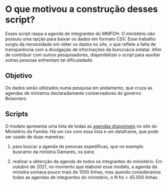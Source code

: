 # O que motivou a construção desses script?

Esses script raspa a agenda de integrantes do MMFDH. O ministério não possuiu uma opção para baixar os dados em formato CSV. Esse trabalho surgiu da necessidade em obter os dados no site, o que reflete a falta de transparência com a divulgação de informações da burocracia estatal. Afim de contribuir com outros pesquisadores, disponibilizei o script para auxiliar outras pessoas enfrentam tal dificuladade.

## Objetivo

Os dados serão utilizados numa pesquisa em andamento, que cruza as agendas de ministros declaradamente conservadores do governo Bolsonaro.

## Scripts

O modelo apresenta uma lista de todas as [agendas disponíveis]('https://www.gov.br/mdh/pt-br/acesso-a-informacao/agenda-de-autoridades/) no site do Ministério da Família. Há um csv com essa lista e um dataframe, que pode ser usado de duas maneiras:

1) para buscar a agenda de pessoas espedíficas, que no exemplo buscamo da ministra Damares, ou para; 

2) realizar a obtenção da agenda de todos os integrantes do ministério. Em outubro de 2021, no momento que elaborei esse modelo, a agenda da ministra somava pouco mais de 1000 linhas, mas quando consideramos todas as agendas de integrantes do ministério, o N foi > 45.000 linhas.
